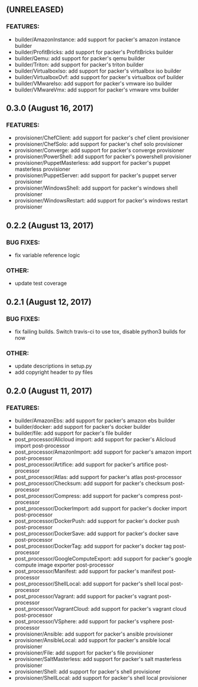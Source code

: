 
## (UNRELEASED)


### FEATURES:
* builder/AmazonInstance: add support for packer's amazon instance builder
* builder/ProfitBricks: add support for packer's ProfitBricks builder
* builder/Qemu: add support for packer's qemu builder
* builder/Triton: add support for packer's triton builder
* builder/VirtualboxIso: add support for packer's virtualbox iso builder
* builder/VirtualboxOvf: add support for packer's virtualbox ovf builder
* builder/VMwareIso: add support for packer's vmware iso builder
* builder/VMwareVmx: add support for packer's vmware vmx builder




## 0.3.0 (August 16, 2017)

### FEATURES:
* provisioner/ChefClient: add support for packer's chef client provisioner
* provisioner/ChefSolo: add support for packer's chef solo provisioner
* provisioner/Converge: add support for packer's converge provisioner
* provisioner/PowerShell: add support for packer's powershell provisioner
* provisioner/PuppetMasterless: add support for packer's puppet masterless provisioner
* provisioner/PuppetServer: add support for packer's puppet server provisioner
* provisioner/WindowsShell: add support for packer's windows shell provisioner
* provisioner/WindowsRestart: add support for packer's windows restart provisioner



## 0.2.2 (August 13, 2017)

### BUG FIXES:
* fix variable reference logic

### OTHER:
* update test coverage



## 0.2.1 (August 12, 2017)

### BUG FIXES:
* fix failing builds. Switch travis-ci to use tox, disable python3 builds for now

### OTHER:
* update descriptions in setup.py
* add copyright header to py files



## 0.2.0 (August 11, 2017)

### FEATURES:
* builder/AmazonEbs: add support for packer's amazon ebs builder
* builder/docker: add support for packer's docker builder
* builder/file: add support for packer's file builder
* post_processor/Alicloud import: add support for packer's Alicloud import post-processor
* post_processor/AmazonImport: add support for packer's amazon import post-processor
* post_processor/Artifice: add support for packer's artifice post-processor
* post_processor/Atlas: add support for packer's atlas post-processor
* post_processor/Checksum: add support for packer's checksum post-processor
* post_processor/Compress: add support for packer's compress post-processor
* post_processor/DockerImport: add support for packer's docker import post-processor
* post_processor/DockerPush: add support for packer's docker push post-processor
* post_processor/DockerSave: add support for packer's docker save post-processor
* post_processor/DockerTag: add support for packer's docker tag post-processor
* post_processor/GoogleComputeExport: add support for packer's google compute image exporter post-processor
* post_processor/Manifest: add support for packer's manifest post-processor
* post_processor/ShellLocal: add support for packer's shell local post-processor
* post_processor/Vagrant: add support for packer's vagrant post-processor
* post_processor/VagrantCloud: add support for packer's vagrant cloud post-processor
* post_processor/VSphere: add support for packer's vsphere post-processor
* provisioner/Ansible: add support for packer's ansible provisioner
* provisioner/AnsibleLocal: add support for packer's ansible local provisioner
* provisioner/File: add support for packer's file provisioner
* provisioner/SaltMasterless: add support for packer's salt masterless provisioner
* provisioner/Shell: add support for packer's shell provisioner
* provisioner/ShellLocal: add support for packer's shell local provisioner
